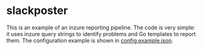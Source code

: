 # slackposter

This is an example of an inzure reporting pipeline. The code is very simple: it uses inzure query strings to identify problems and Go templates to report them. The configuration example is shown in [config.example.json](config.example.json).
